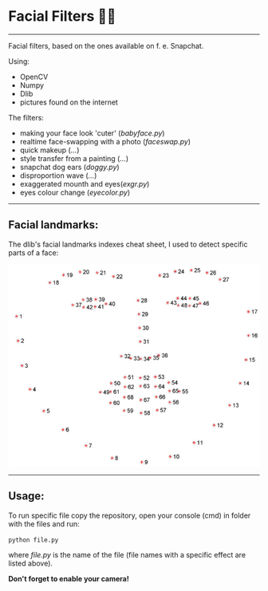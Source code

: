 # Facial Filters 👩‍🦰
--------------------
Facial filters, based on the ones available on f. e. Snapchat.

Using:
- OpenCV
- Numpy
- Dlib
- pictures found on the internet

The filters:
- making your face look 'cuter' (*babyface.py*) 
- realtime face-swapping with a photo (*faceswap.py*)
- quick makeup (*...*)
- style transfer from a painting (*...*)
- snapchat dog ears (*doggy.py*)
- disproportion wave (*...*)
- exaggerated mounth and eyes(*exgr.py*)
- eyes colour change (*eyecolor.py*)
---------------------------

## Facial landmarks:
The dlib's facial landmarks indexes cheat sheet, I used to detect specific parts of a face:

![dlib's facial landmarks](https://github.com/tableClothed/face-filters/blob/master/images/facial_landmarks.jpg)

---------------------------

## Usage:

To run specific file copy the repository, open your console (cmd) in folder with the files and run:

``` python file.py ```

where *file.py* is the name of the file (file names with a specific effect are listed above).

**Don't forget to enable your camera!**
